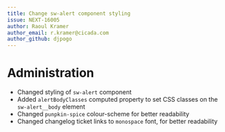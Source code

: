 ```yaml
---
title: Change sw-alert component styling
issue: NEXT-16005
author: Raoul Kramer
author_email: r.kramer@cicada.com 
author_github: djpogo
---
```

# Administration
* Changed styling of `sw-alert` component
* Added `alertBodyClasses` computed property to set CSS classes on the `sw-alert__body` element
* Changed `punpkin-spice` colour-scheme for better readability
* Changed changelog ticket links to `monospace` font, for better readability
